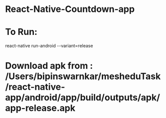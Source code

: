 # React-Native-Countdown-app
# To Run: 
 react-native run-android --variant=release

# Download apk from : /Users/bipinswarnkar/mesheduTask/react-native-app/android/app/build/outputs/apk/app-release.apk

